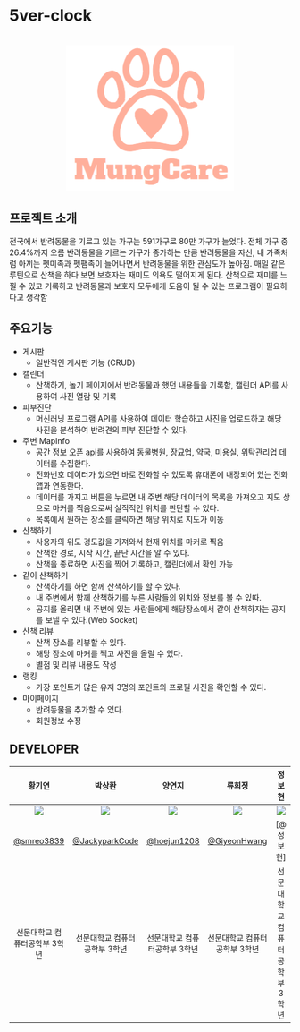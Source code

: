 # 5ver-clock
<div align=center>
<br>
<img width="300" src="https://github.com/5ver-clock/5ver-clock/blob/main/5ver-clock-frontend/5ver-clock-info/assets/images/mung.jpg?raw=true"/>

<br>
</div>

## 프로젝트 소개
전국에서 반려동물을 기르고 있는 가구는 591가구로 80만 가구가 늘었다. 전체 가구 중 26.4%까지 오름
반려동물을 기르는 가구가 증가하는 만큼 반려동물을 자신, 내 가족처럼 아끼는 펫미족과 펫팸족이 늘어나면서 반려동물을 위한 관심도가 높아짐. 
매일 같은 루틴으로 산책을 하다 보면 보호자는 재미도 의욕도 떨어지게 된다. 산책으로 재미를 느낄 수 있고 기록하고 반려동물과 보호자 모두에게 도움이 될 수 있는 프로그램이 필요하다고 생각함

## 주요기능
- 게시판
  - 일반적인 게시판 기능 (CRUD)
- 캘린더
   - 산책하기, 놀기 페이지에서 반려동물과 했던 내용들을 기록함, 캘린더 API를 사용하여 사진 열람 및 기록
- 피부진단
   - 머신러닝 프로그램 API를 사용하여 데이터 학습하고 사진을 업로드하고 해당 사진을 분석하여 반려견의 피부 진단할 수 있다.
- 주변 MapInfo
  - 공간 정보 오픈 api를 사용하여 동물병원, 장묘업, 약국, 미용실, 위탁관리업 데이터를 수집한다.
  - 전화번호 데이터가 있으면 바로 전화할 수 있도록 휴대폰에 내장되어 있는 전화 앱과 연동한다.
  - 데이터를 가지고 버튼을 누르면 내 주변 해당 데이터의 목록을 가져오고 지도 상으로 마커를 찍음으로써 실직적인 위치를 판단할 수 있다.
  - 목록에서 원하는 장소를 클릭하면 해당 위치로 지도가 이동
- 산책하기
  - 사용자의 위도 경도값을 가져와서 현재 위치를 마커로 찍음
  - 산책한 경로, 시작 시간, 끝난 시간을 알 수 있다.
  - 산책을 종료하면 사진을 찍어 기록하고, 캘린더에서 확인 가능
- 같이 산책하기
  - 산책하기를 하면 함께 산책하기를 할 수 있다.
  - 내 주변에서 함께 산책하기를 누른 사람들의 위치와 정보를 볼 수 있따.
  - 공지를 올리면 내 주변에 있는 사람들에게 해당장소에서 같이 산책하자는 공지를 보낼 수 있다.(Web Socket)
- 산책 리뷰
  - 산책 장소를 리뷰할 수 있다.
  - 해당 장소에 마커를 찍고 사진을 올릴 수 있다.
  - 별점 및 리뷰 내용도 작성
- 랭킹
  - 가장 포인트가 많은 유저 3명의 포인트와 프로필 사진을 확인할 수 있다.
- 마이페이지
  - 반려동물을 추가할 수 있다.
  - 회원정보 수정

 ## DEVELOPER

 |      황기연      |          박상환         |       양연지         |       류희정         |       정보현         |                                                                                                                
| :------------------------------------------------------------------------------: | :---------------------------------------------------------------------------------------------------------------------------------------------------: | :---------------------------------------------------------------------------------------------------------------------------------------------------------------------------------------------------: | :---------------------------------------------------------------------------------------------------------------------------------------------------------------------------------------------------: |  :---------------------------------------------------------------------------------------------------------------------------------------------------------------------------------------------------: |
|  <img width="128px" src="https://github.com/5ver-clock/5ver-clock/assets/95736504/d6195deb-95ef-4c66-8617-abc2ffe90043" />  |        <img width="128px" src="https://user-images.githubusercontent.com/95736504/278948762-925f6cf6-e3a1-4d1d-a228-0c2d5a0f0ef9.jpg" />       |      <img width="128px" src="https://user-images.githubusercontent.com/95736504/278948764-a2f60603-3f17-4536-89d7-e1095da2bf3a.png" />      |      <img width="128px" src="https://user-images.githubusercontent.com/95736504/278948759-1bb5de22-7084-44cf-a323-62500b0ba41f.jpg" />     |  <img width="128px" src="https://user-images.githubusercontent.com/95736504/278948752-3ab52dbc-adb3-42d8-bb08-74b990107fd0.jpg"/>     |
|   [@smreo3839](https://github.com/smreo3839)    |    [@JackyparkCode](https://github.com/JackyparkCode)  | [@hoejun1208](https://github.com/hoejun1208)  | [@GiyeonHwang](https://github.com/GiyeonHwang)  | [@정보현] |
| 선문대학교 컴퓨터공학부 3학년 | 선문대학교 컴퓨터공학부 3학년 | 선문대학교 컴퓨터공학부 3학년 | 선문대학교 컴퓨터공학부 3학년 | 선문대학교 컴퓨터공학부 3학년 |
 
